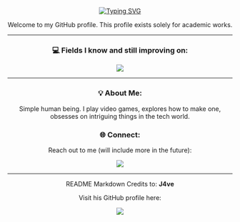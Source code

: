 <p align="center">
<a href="https://git.io/typing-svg"><img src="https://readme-typing-svg.demolab.com?font=Consolas&duration=3500&pause=5000&color=12AE05&background=21283000&width=435&separator=%3D&lines=print(%22Hello+World!+I+am+Marc+Justin!%22)%3Dprintf(%22Hello+World!+I+am+Marc+Justin!%22);%3DSystem.out.println(%22Hello+World!+I+am+Marc+Justin!%22);%3Dcout+%3C%3C+%22%22Hello+World!+I+am+Marc+Justin!%22;" alt="Typing SVG" /></a>
</p>

<p align="center">
  Welcome to my GitHub profile. This profile exists solely for academic works.
</p>
<hr>

<h3 align="center">💻 Fields I know and still improving on:</h3>

<div align="center", style="max-width: 300px; margin: auto;"> <img src="https://skillicons.dev/icons?i=python,java,mysql,godot,cpp,arduino,html,css"/> </div>
<hr>
<h3 align="center">💡 About Me: </h3>
<p align="center">
 Simple human being. I play video games, explores how to make one, obsesses on intriguing things in the tech world.
</p>

<h3 align="center">🌐 Connect: </h3>
<p align="center">
  Reach out to me (will include more in the future):
</p>
<p align="center">
  <a href="mailto:maprestado@my.cspc.edu.ph"><img src="https://skillicons.dev/icons?i=gmail"/></a>

</p>
<hr>
<p align="center">
README Markdown Credits to: <b>J4ve</b>
</p>
<p align="center">
  Visit his GitHub profile here: 
</p>
<p align="center">
<a href="https://github.com/J4ve"><img src="https://skillicons.dev/icons?i=github"/></a>
</p>
